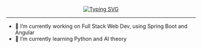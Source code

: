 
<p align="center">
  <a href="https://git.io/typing-svg"><img src="https://readme-typing-svg.demolab.com?font=Fira+Code&duration=5000&size=50&pause=500&center=true&vCenter=true&width=1024&lines=hello+welcome!;%E3%82%88%E3%81%86%E3%81%93%E3%81%9D+!;bem+vindo!+" alt="Typing SVG" /></a>
<p align="center">

  ---

- 🔭 I’m currently working on Full Stack Web Dev, using Spring Boot and Angular
- 🌱 I’m currently learning Python and AI theory

